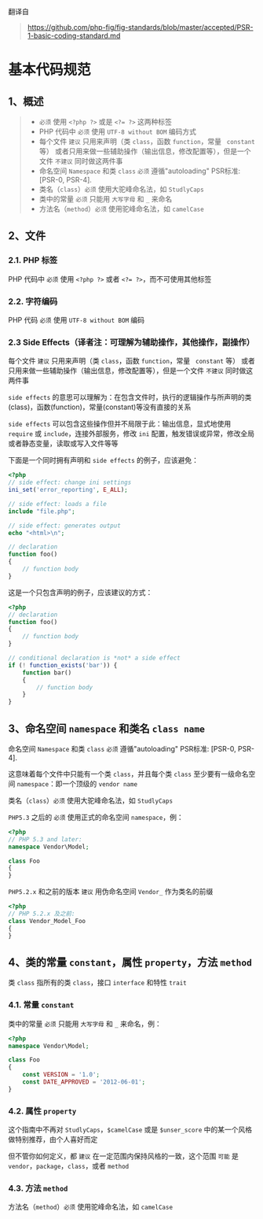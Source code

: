 翻译自 
> https://github.com/php-fig/fig-standards/blob/master/accepted/PSR-1-basic-coding-standard.md

# 基本代码规范
## 1、概述
> * `必须` 使用 `<?php ?>` 或是 `<?= ?>` 这两种标签
> * PHP 代码中 `必须` 使用 `UTF-8 without BOM` 编码方式
> * 每个文件 `建议` 只用来声明（类 `class`，函数 `function`，常量 ` constant` 等） 或者只用来做一些辅助操作（输出信息，修改配置等），但是一个文件 `不建议` 同时做这两件事
> * 命名空间 `Namespace` 和类 `class` `必须` 遵循"autoloading" PSR标准: [PSR-0, PSR-4].
> * 类名（`class`）`必须` 使用大驼峰命名法，如 `StudlyCaps`
> * 类中的常量 `必须` 只能用 `大写字母` 和 `_` 来命名
> * 方法名（`method`）`必须` 使用驼峰命名法，如 `camelCase`

## 2、文件
### 2.1. PHP 标签
PHP 代码中 `必须` 使用 `<?php ?>` 或者 `<?= ?>`，而不可使用其他标签

### 2.2. 字符编码
PHP 代码 `必须` 使用 `UTF-8 without BOM` 编码

### 2.3 Side Effects（译者注：可理解为辅助操作，其他操作，副操作）
每个文件 `建议` 只用来声明（类 `class`，函数 `function`，常量 ` constant` 等） 或者只用来做一些辅助操作（输出信息，修改配置等），但是一个文件 `不建议` 同时做这两件事

`side effects` 的意思可以理解为：在包含文件时，执行的逻辑操作与所声明的类(class)，函数(function)，常量(constant)等没有直接的关系

`side effects` 可以包含这些操作但并不局限于此：输出信息，显式地使用 `require` 或 `include`，连接外部服务，修改 `ini` 配置，触发错误或异常，修改全局或者静态变量，读取或写入文件等等

下面是一个同时拥有声明和 `side effects` 的例子，应该避免：
``` php
<?php
// side effect: change ini settings
ini_set('error_reporting', E_ALL);

// side effect: loads a file
include "file.php";

// side effect: generates output
echo "<html>\n";

// declaration
function foo()
{
    // function body
}
```
这是一个只包含声明的例子，应该建议的方式：
``` php
<?php
// declaration
function foo()
{
    // function body
}

// conditional declaration is *not* a side effect
if (! function_exists('bar')) {
    function bar()
    {
        // function body
    }
}
```  

## 3、命名空间 `namespace` 和类名 `class name`  

命名空间 `Namespace` 和类 `class` `必须` 遵循"autoloading" PSR标准: [PSR-0, PSR-4].

这意味着每个文件中只能有一个类 `class`，并且每个类 `class` 至少要有一级命名空间 `namespace`：即一个顶级的 `vendor name`

类名（`class`）`必须` 使用大驼峰命名法，如 `StudlyCaps`

`PHP5.3` 之后的 `必须` 使用正式的命名空间 `namespace`，例：  

``` php
<?php
// PHP 5.3 and later:
namespace Vendor\Model;

class Foo
{
}
```  

`PHP5.2.x` 和之前的版本 `建议` 用伪命名空间 `Vendor_` 作为类名的前缀  

``` php
<?php
// PHP 5.2.x 及之前:
class Vendor_Model_Foo
{
}
```  

## 4、类的常量 `constant`，属性 `property`，方法 `method`  

类 `class` 指所有的类 `class`，接口 `interface` 和特性 `trait`

### 4.1. 常量 `constant`  

类中的常量 `必须` 只能用 `大写字母` 和 `_` 来命名，例：  

``` php
<?php
namespace Vendor\Model;

class Foo
{
    const VERSION = '1.0';
    const DATE_APPROVED = '2012-06-01';
}
```  

### 4.2. 属性 `property`  

这个指南中不再对 `StudlyCaps`，`$camelCase` 或是 `$unser_score` 中的某一个风格做特别推荐，由个人喜好而定

但不管你如何定义，都 `建议` 在一定范围内保持风格的一致，这个范围 `可能` 是 `vendor`，`package`，`class`，或者 `method`

### 4.3. 方法 `method`  

方法名（`method`）`必须` 使用驼峰命名法，如 `camelCase`